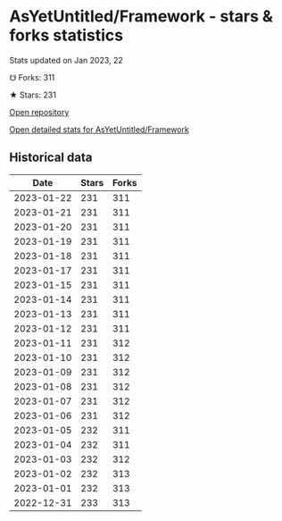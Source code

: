 # AsYetUntitled/Framework - stars & forks statistics

Stats updated on Jan 2023, 22

☋ Forks: 311

★ Stars: 231

[Open repository](https://github.com/AsYetUntitled/Framework)

[Open detailed stats for AsYetUntitled/Framework](https://reviewgithub.com/rep/AsYetUntitled/Framework)

## Historical data
| Date | Stars | Forks |
|------|-------|-------|
| 2023-01-22 | 231 | 311 | 
| 2023-01-21 | 231 | 311 | 
| 2023-01-20 | 231 | 311 | 
| 2023-01-19 | 231 | 311 | 
| 2023-01-18 | 231 | 311 | 
| 2023-01-17 | 231 | 311 | 
| 2023-01-15 | 231 | 311 | 
| 2023-01-14 | 231 | 311 | 
| 2023-01-13 | 231 | 311 | 
| 2023-01-12 | 231 | 311 | 
| 2023-01-11 | 231 | 312 | 
| 2023-01-10 | 231 | 312 | 
| 2023-01-09 | 231 | 312 | 
| 2023-01-08 | 231 | 312 | 
| 2023-01-07 | 231 | 312 | 
| 2023-01-06 | 231 | 312 | 
| 2023-01-05 | 232 | 311 | 
| 2023-01-04 | 232 | 311 | 
| 2023-01-03 | 232 | 312 | 
| 2023-01-02 | 232 | 313 | 
| 2023-01-01 | 232 | 313 | 
| 2022-12-31 | 233 | 313 | 

